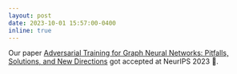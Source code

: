 ```yaml
---
layout: post
date: 2023-10-01 15:57:00-0400
inline: true
---
```


Our paper [Adversarial Training for Graph Neural Networks: Pitfalls, Solutions, and New Directions](https://arxiv.org/abs/2306.15427) got accepted at
NeurIPS 2023 :tada:.

